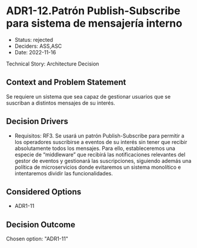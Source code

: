 # ADR1-12.Patrón Publish-Subscribe para sistema de mensajería interno

* Status: rejected
* Deciders: ASS,ASC
* Date: 2022-11-16

Technical Story: Architecture Decision

## Context and Problem Statement

Se requiere un sistema que sea capaz de gestionar usuarios que se suscriban a distintos mensajes de su interés.

## Decision Drivers

* Requisitos: RF3. Se usará un patrón Publish-Subscribe para permitir a los operadores suscribirse a eventos de su interés sin tener que recibir absolutamente todos los mensajes. Para ello, estableceremos una especie de “middleware” que recibirá las notificaciones relevantes del gestor de eventos y gestionará las suscripciones, siguiendo además una política de microservicios donde evitaremos un sistema monolítico e intentaremos dividir las funcionalidades.

## Considered Options

* ADR1-11

## Decision Outcome

Chosen option: "ADR1-11"
